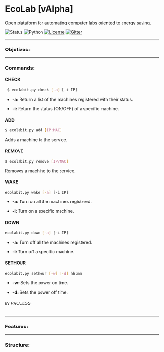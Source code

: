 # EcoLab [vAlpha]
Open plataform for automating computer labs oriented to energy saving.

![Status](https://img.shields.io/badge/version-alpha-yellow.svg)
![Python](https://img.shields.io/badge/python-2.7-blue.svg)
[![License](https://img.shields.io/badge/license-GPL-blue.svg)](https://raw.githubusercontent.com/basfom/EcoLab/master/LICENSE)
[![Gitter](https://badges.gitter.im/Join%20Chat.svg)](https://gitter.im/EcoLabMSG/Lobby?utm_source=share-link&utm_medium=link&utm_campaign=share-link)

----
### Objetives:

----
### Commands:
#### CHECK
```sh
 $ ecolabit.py check [-a] [-i IP]
```

* __-a:__ Return a list of the machines registered with their status.
 
* __-i:__ Return the status (ON/OFF) of a specific machine.

#### ADD
```sh
$ ecolabit.py add [IP:MAC]
```
Adds a machine to the service.


#### REMOVE
```sh
$ ecolabit.py remove [IP/MAC]
```
Removes a machine to the service.
  
#### WAKE
```sh
ecolabit.py wake [-a] [-i IP]
```

* __-a:__ Turn on all the machines registered.

* __-i:__ Turn on a specific machine.

#### DOWN
```sh
ecolabit.py down [-a] [-i IP]
```

* __-a:__ Turn off all the machines registered.

* __-i:__ Turn off a specific machine.


#### SETHOUR
```sh
ecolabit.py sethour [-w] [-d] hh:mm
```

* __-w:__ Sets the power on time.

* __-d:__ Sets the power off time.


###### IN PROCESS

----
### Features:

----
### Structure:
